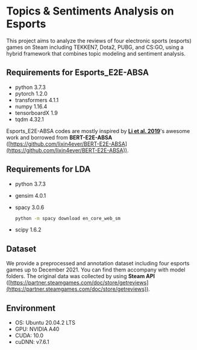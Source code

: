 # Topics & Sentiments Analysis on Esports

This project aims to analyze the reviews of four electronic sports (esports) games on Steam including TEKKEN7, Dota2, PUBG, and CS:GO, using a hybrid framework that combines topic modeling and sentiment analysis.

## Requirements for Esports_E2E-ABSA

* python 3.7.3
* pytorch 1.2.0
* transformers 4.1.1
* numpy 1.16.4
* tensorboardX 1.9
* tqdm 4.32.1

Esports_E2E-ABSA codes are mostly inspired by [**Li et al. 2019**](https://arxiv.org/abs/1910.00883)'s awesome work and borrowed from **BERT-E2E-ABSA** ([https://github.com/lixin4ever/BERT-E2E-ABSA](https://github.com/lixin4ever/BERT-E2E-ABSA)).

## Requirements for LDA

* python 3.7.3
* gensim 4.0.1
* spacy 3.0.6

  ```bash
  python -m spacy download en_core_web_sm
  ```

* scipy 1.6.2

## Dataset

We provide a preprocessed and annotation dataset including four esports games up to December 2021. You can find them accompany with model folders. The original data was collected by using **Steam API** ([https://partner.steamgames.com/doc/store/getreviews](https://partner.steamgames.com/doc/store/getreviews)).

## Environment

* OS: Ubuntu 20.04.2 LTS
* GPU: NVIDIA A40
* CUDA: 10.0
* cuDNN: v7.6.1
